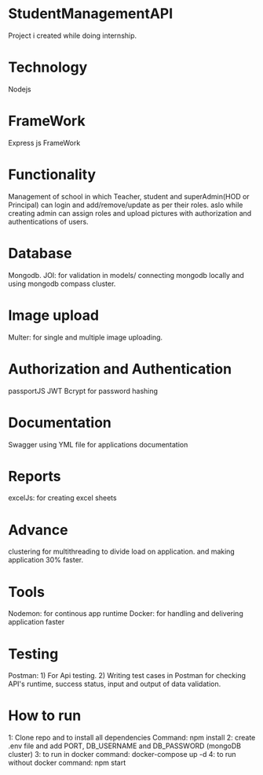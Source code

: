 # StudentManagementAPI

Project i created while doing internship.

# Technology

Nodejs

# FrameWork

Express js FrameWork

# Functionality

Management of school in which Teacher, student and superAdmin(HOD or Principal) can login and add/remove/update as per their roles.
aslo while creating admin can assign roles and upload pictures with authorization and authentications of users.

# Database

Mongodb.
JOI: for validation in models/
connecting mongodb locally and using mongodb compass cluster.

# Image upload

Multer: for single and multiple image uploading.

# Authorization and Authentication

passportJS
JWT
Bcrypt for password hashing

# Documentation

Swagger using YML file for applications documentation

# Reports

excelJs: for creating excel sheets

# Advance

clustering for multithreading to divide load on application.
and making application 30% faster.

# Tools

Nodemon: for continous app runtime
Docker: for handling and delivering application faster

# Testing

Postman: 1) For Api testing. 2) Writing test cases in Postman for checking API's runtime, success status, input and output of data validation.

# How to run

1: Clone repo and to install all dependencies Command: npm install
2: create .env file and add PORT, DB_USERNAME and DB_PASSWORD (mongoDB cluster)
3: to run in docker command: docker-compose up -d
4: to run without docker command: npm start
